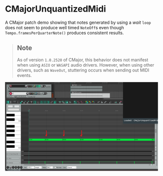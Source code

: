 # CMajorUnquantizedMidi

A CMajor patch demo showing that notes generated by using a _wait_ `loop` does not seem to produce well timed `NoteOff`s even though `Tempo.framesPerQuarterNote()` produces consistent results.

> ## Note
>
> As of version `1.0.2520` of CMajor, this behavior does not manifest when using `ASIO` or `WASAPI` audio drivers. However, when using other drivers, such as `WaveOut`, stuttering occurs when sending out MIDI events.

![image](./files/unquantized.png)
